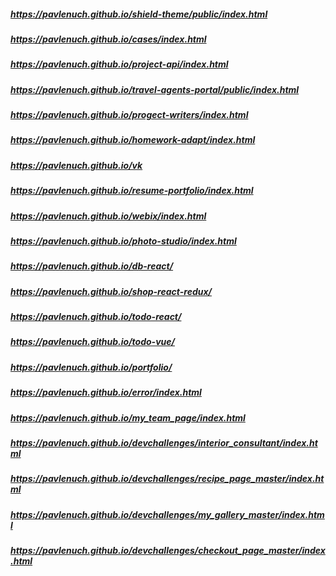 ##### https://pavlenuch.github.io/shield-theme/public/index.html
##### https://pavlenuch.github.io/cases/index.html
##### https://pavlenuch.github.io/project-api/index.html
##### https://pavlenuch.github.io/travel-agents-portal/public/index.html
##### https://pavlenuch.github.io/progect-writers/index.html
##### https://pavlenuch.github.io/homework-adapt/index.html
##### https://pavlenuch.github.io/vk
##### https://pavlenuch.github.io/resume-portfolio/index.html
##### https://pavlenuch.github.io/webix/index.html
##### https://pavlenuch.github.io/photo-studio/index.html
##### https://pavlenuch.github.io/db-react/
##### https://pavlenuch.github.io/shop-react-redux/
##### https://pavlenuch.github.io/todo-react/
##### https://pavlenuch.github.io/todo-vue/
##### https://pavlenuch.github.io/portfolio/
##### https://pavlenuch.github.io/error/index.html
##### https://pavlenuch.github.io/my_team_page/index.html
##### https://pavlenuch.github.io/devchallenges/interior_consultant/index.html
##### https://pavlenuch.github.io/devchallenges/recipe_page_master/index.html
##### https://pavlenuch.github.io/devchallenges/my_gallery_master/index.html
##### https://pavlenuch.github.io/devchallenges/checkout_page_master/index.html